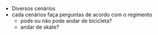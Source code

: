 - Diversos cenários
- cada cenários faça perguntas de acordo com o regimento
  - pode ou não pode andar de bicicleta?
  - andar de skate?

